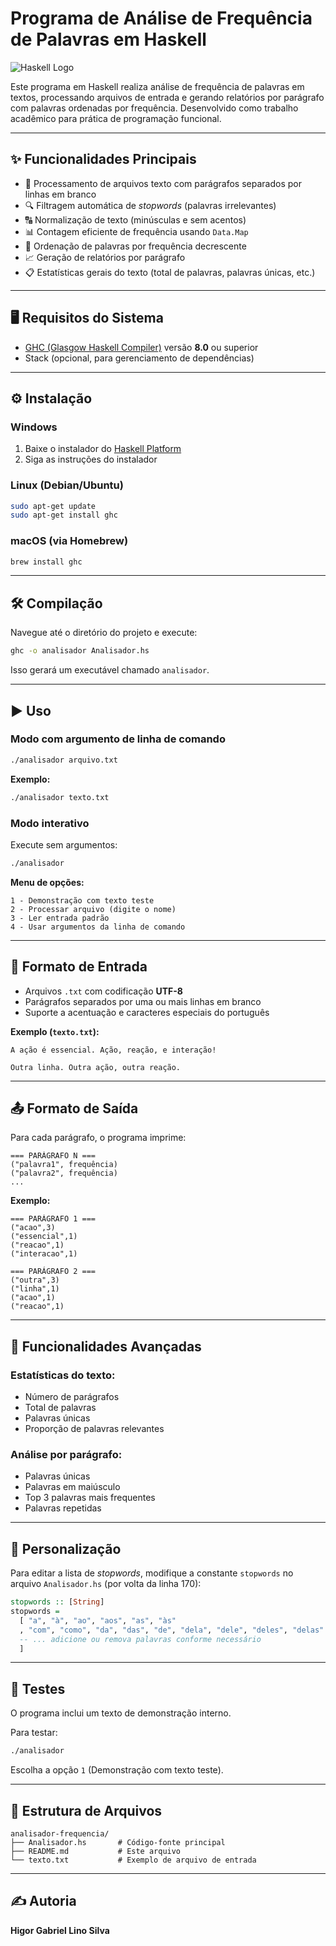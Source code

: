 # Programa de Análise de Frequência de Palavras em Haskell

![Haskell Logo](https://www.haskell.org/img/haskell-logo.svg)

Este programa em Haskell realiza análise de frequência de palavras em textos, processando arquivos de entrada e gerando relatórios por parágrafo com palavras ordenadas por frequência. Desenvolvido como trabalho acadêmico para prática de programação funcional.

---

## ✨ Funcionalidades Principais

- 📝 Processamento de arquivos texto com parágrafos separados por linhas em branco  
- 🔍 Filtragem automática de *stopwords* (palavras irrelevantes)  
- 🔠 Normalização de texto (minúsculas e sem acentos)  
- 📊 Contagem eficiente de frequência usando `Data.Map`  
- 🔽 Ordenação de palavras por frequência decrescente  
- 📈 Geração de relatórios por parágrafo  
- 📋 Estatísticas gerais do texto (total de palavras, palavras únicas, etc.)  

---

## 🖥️ Requisitos do Sistema

- [GHC (Glasgow Haskell Compiler)](https://www.haskell.org/ghc/) versão **8.0** ou superior  
- Stack (opcional, para gerenciamento de dependências)  

---

## ⚙️ Instalação

### Windows

1. Baixe o instalador do [Haskell Platform](https://www.haskell.org/platform/)
2. Siga as instruções do instalador

### Linux (Debian/Ubuntu)

```bash
sudo apt-get update
sudo apt-get install ghc
```

### macOS (via Homebrew)

```bash
brew install ghc
```

---

## 🛠️ Compilação

Navegue até o diretório do projeto e execute:

```bash
ghc -o analisador Analisador.hs
```

Isso gerará um executável chamado `analisador`.

---

## ▶️ Uso

### Modo com argumento de linha de comando

```bash
./analisador arquivo.txt
```

**Exemplo:**

```bash
./analisador texto.txt
```

### Modo interativo

Execute sem argumentos:

```bash
./analisador
```

**Menu de opções:**

```
1 - Demonstração com texto teste  
2 - Processar arquivo (digite o nome)  
3 - Ler entrada padrão  
4 - Usar argumentos da linha de comando  
```

---

## 📄 Formato de Entrada

- Arquivos `.txt` com codificação **UTF-8**
- Parágrafos separados por uma ou mais linhas em branco
- Suporte a acentuação e caracteres especiais do português

**Exemplo (`texto.txt`):**

```
A ação é essencial. Ação, reação, e interação!

Outra linha. Outra ação, outra reação.
```

---

## 📤 Formato de Saída

Para cada parágrafo, o programa imprime:

```
=== PARÁGRAFO N ===
("palavra1", frequência)
("palavra2", frequência)
...
```

**Exemplo:**

```
=== PARÁGRAFO 1 ===
("acao",3)
("essencial",1)
("reacao",1)
("interacao",1)

=== PARÁGRAFO 2 ===
("outra",3)
("linha",1)
("acao",1)
("reacao",1)
```

---

## 🧠 Funcionalidades Avançadas

### Estatísticas do texto:

- Número de parágrafos  
- Total de palavras  
- Palavras únicas  
- Proporção de palavras relevantes  

### Análise por parágrafo:

- Palavras únicas  
- Palavras em maiúsculo  
- Top 3 palavras mais frequentes  
- Palavras repetidas  

---

## 🧩 Personalização

Para editar a lista de *stopwords*, modifique a constante `stopwords` no arquivo `Analisador.hs` (por volta da linha 170):

```haskell
stopwords :: [String]
stopwords =
  [ "a", "à", "ao", "aos", "as", "às"
  , "com", "como", "da", "das", "de", "dela", "dele", "deles", "delas"
  -- ... adicione ou remova palavras conforme necessário
  ]
```

---

## 🧪 Testes

O programa inclui um texto de demonstração interno.

Para testar:

```bash
./analisador
```

Escolha a opção `1` (Demonstração com texto teste).

---

## 📁 Estrutura de Arquivos

```
analisador-frequencia/
├── Analisador.hs       # Código-fonte principal
├── README.md           # Este arquivo
└── texto.txt           # Exemplo de arquivo de entrada
```

---

## ✍️ Autoria

**Higor Gabriel Lino Silva**
